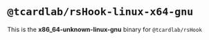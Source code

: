 # `@tcardlab/rsHook-linux-x64-gnu`

This is the **x86_64-unknown-linux-gnu** binary for `@tcardlab/rsHook`
